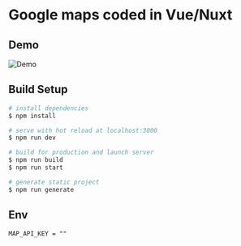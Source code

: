 # Google maps coded in Vue/Nuxt

## Demo
![Demo](https://gitfront.io/r/user-8832754/b1BU6qe4yYtQ/Sample-Code/blob/gmapsgif.gif)


## Build Setup

```bash
# install dependencies
$ npm install

# serve with hot reload at localhost:3000
$ npm run dev

# build for production and launch server
$ npm run build
$ npm run start

# generate static project
$ npm run generate

```
## Env
```
MAP_API_KEY = ""

```


